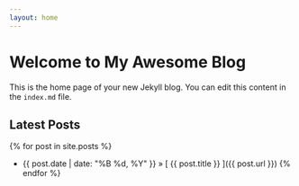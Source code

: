 ```yaml
---
layout: home
---
```


# Welcome to My Awesome Blog

This is the home page of your new Jekyll blog. You can edit this content in the `index.md` file. 

## Latest Posts

{% for post in site.posts %}
  * {{ post.date | date: "%B %d, %Y" }} &raquo; [ {{ post.title }} ]({{ post.url }})
{% endfor %}
